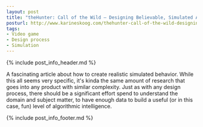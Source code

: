 ```yaml
---
layout: post
title: "theHunter: Call of the Wild – Designing Believable, Simulated Animal AI"
posturl: http://www.karineskoog.com/thehunter-call-of-the-wild-designing-believable-simulated-animal-ai/
tags:
- Video game
- Design process
- Simulation
---
```


{% include post_info_header.md %}

A fascinating article about how to create realistic simulated behavior. While this all seems very specific, it's kinda the same amount of research that goes into any product with similar complexity. Just as with any design process, there should be a significant effort spend to understand the domain and subject matter, to have enough data to build a useful (or in this case, fun) level of algorithmic intelligence.

<!--more-->{% include post_info_footer.md %}
